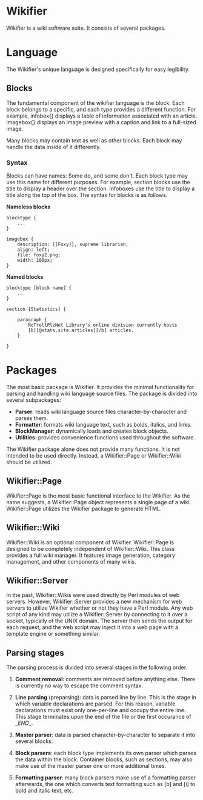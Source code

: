 # Wikifier

Wikifier is a wiki software suite. It consists of several packages.

# Language

The Wikifier's unique language is designed specifically for easy legibility.

## Blocks

The fundamental component of the wikifier language is the block. Each block belongs to a
specific, and each type provides a different function. For example, infobox{} displays a
table of information associated with an article. imagebox{} displays an image preview with
a caption and link to a full-sized image.
  
Many blocks may contain text as well as other blocks. Each block may handle the data
inside of it differently.

### Syntax

Blocks can have names: Some do, and some don't. Each block type may use this name for
different purposes. For example, section blocks use the title to display a header over
the section. Infoboxes use the title to display a title along the top of the box. The
syntax for blocks is as follows.
  

**Nameless blocks**

```
blocktype {
    ...
}
```

```
imagebox {
    description: [[Foxy]], supreme librarian;
    align: left;
    file: foxy2.png;
    width: 100px;
}
```

**Named blocks**

```
blocktype [block name] {
    ...
}
```

```
section [Statistics] {

    paragraph {
        NoTrollPlzNet Library's online division currently hosts
        [b][@stats.site.articles][/b] articles.
    }

}
```

# Packages

The most basic package is Wikifier. It provides the minimal functionality for parsing
and handling wiki language source files. The package is divided into several subpackages:

* __Parser__: reads wiki language source files character-by-character and parses them.
* __Formatter__: formats wiki language text, such as bolds, italics, and links.
* __BlockManager__: dynamically loads and creates block objects.
* __Utilities__: provides convenience functions used throughout the software.

The Wikifier package alone does not provide many functions. It is not intended to be used
directly. Instead, a Wikifier::Page or Wikifier::Wiki should be utilized.

## Wikifier::Page

Wikifier::Page is the most basic functional interface to the Wikifier. As the name
suggests, a Wikifier::Page object represents a single page of a wiki. Wikifier::Page
utilizes the Wikifier package to generate HTML.

## Wikifier::Wiki

Wikifier::Wiki is an optional component of Wikifier. Wikifier::Page is designed to be
completely independent of Wikifier::Wiki. This class provides a full wiki manager. It
features image generation, category management, and other components of many wikis.

## Wikifier::Server

In the past, Wikifier::Wikis were used directly by Perl modules of web servers. However,
Wikifier::Server provides a new mechanism for web servers to utilize Wikifier whether
or not they have a Perl module. Any web script of any kind may utilize a Wikifier::Server
by connecting to it over a socket, typically of the UNIX domain. The server then sends
the output for each request, and the web script may inject it into a web page with a
template engine or something similar.

## Parsing stages

The parsing process is divided into several stages in the following order.

1. __Comment removal__: comments are removed before anything else. There is currently no
way to escape the comment syntax.

2. __Line parsing__ (preparsing): data is parsed line by line. This is the stage in which
variable declarations are parsed. For this reason, variable declarations must exist only
one-per-line and occupy the entire line. This stage terminates upon the end of the file or
the first occurance of \__END__.

3. __Master parser__: data is parsed character-by-character to separate it into several
blocks.

4. __Block parsers__: each block type implements its own parser which parses the data
within the block. Container blocks, such as sections, may also make use of the master
parser one or more additional times.

5. __Formatting parser__: many block parsers make use of a formatting parser afterwards,
the one which converts text formatting such as [b] and [i] to bold and italic text, etc.